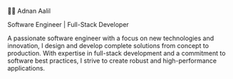 👨‍💻 Adnan Aalil

Software Engineer | Full-Stack Developer

A passionate software engineer with a focus on new technologies and innovation, I design and develop complete solutions from concept to production. With expertise in full-stack development and a commitment to software best practices, I strive to create robust and high-performance applications.

